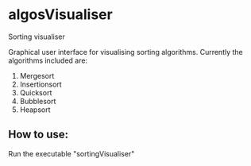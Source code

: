 # algosVisualiser
Sorting visualiser

Graphical user interface for visualising sorting algorithms. Currently the algorithms included are:
1. Mergesort
2. Insertionsort
3. Quicksort
4. Bubblesort
5. Heapsort

## How to use:
Run the executable "sortingVisualiser"
